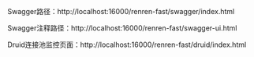 Swagger路径：http://localhost:16000/renren-fast/swagger/index.html

Swagger注释路径：http://localhost:16000/renren-fast/swagger-ui.html

Druid连接池监控页面：http://localhost:16000/renren-fast/druid/index.html